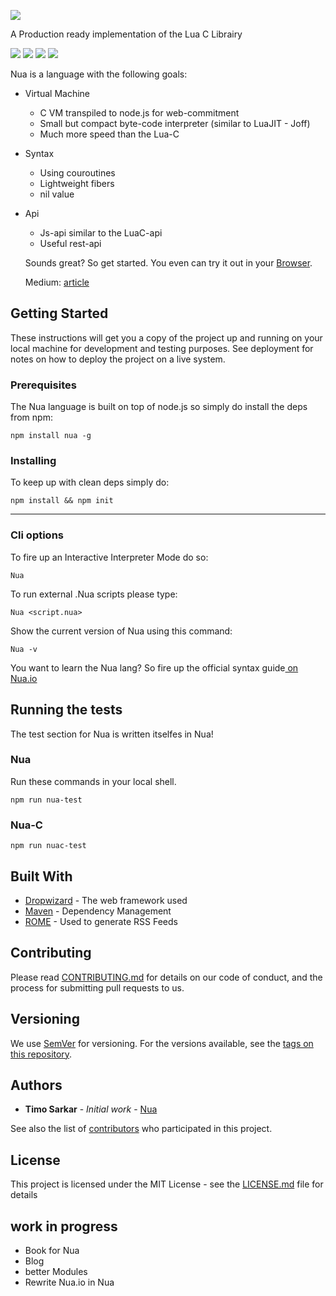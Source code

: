  <img src="https://github.com/Nua-lang/Images/blob/master/grafik.png"></img>


A Production ready implementation of the Lua C Librairy

![](https://img.shields.io/badge/build-passing-brightgreen)
![](https://img.shields.io/badge/circleci-passing-brightgreen)
![](https://img.shields.io/badge/chat-on%20googleGroups-dodgerblue)
![](https://img.shields.io/badge/Self--host-passing-dodgerblue)

Nua is a language with the following goals:
* Virtual Machine
  * C VM transpiled to node.js for web-commitment
  * Small but compact byte-code interpreter (similar to LuaJIT - Joff) 
  * Much more speed than the Lua-C
* Syntax
  * Using couroutines
  * Lightweight fibers
  * nil value
* Api
  * Js-api similar to the LuaC-api
  * Useful rest-api
  
  Sounds great? So get started. You even can try it out in your <a href="">Browser</a>.
  
  Medium: <a href="https://medium.com/p/90cd532ac09/edit">article</a>

## Getting Started

These instructions will get you a copy of the project up and running on your local machine for development and testing purposes. See deployment for notes on how to deploy the project on a live system.

### Prerequisites

The Nua language is built on top of node.js so simply do install the deps from npm:

```
npm install nua -g
```

### Installing

To keep up with clean deps simply do:

```
npm install && npm init
```
<hr>

### Cli options

To fire up an Interactive Interpreter Mode do so:

```
Nua
```


To run external .Nua scripts please type:

```
Nua <script.nua>
```

Show the current version of Nua using this command:

```
Nua -v
```

You want to learn the Nua lang? So fire up the official syntax guide<a href=""> on Nua.io</a>


## Running the tests

The test section for Nua is written itselfes in Nua!

### Nua

Run these commands in your local shell.

```
npm run nua-test
```

### Nua-C


```
npm run nuac-test
```



## Built With

* [Dropwizard](http://www.dropwizard.io/1.0.2/docs/) - The web framework used
* [Maven](https://maven.apache.org/) - Dependency Management
* [ROME](https://rometools.github.io/rome/) - Used to generate RSS Feeds

## Contributing

Please read [CONTRIBUTING.md](https://gist.github.com//) for details on our code of conduct, and the process for submitting pull requests to us.

## Versioning

We use [SemVer](http://semver.org/) for versioning. For the versions available, see the [tags on this repository](https://github.com/your/project/tags). 

## Authors

* **Timo Sarkar** - *Initial work* - [Nua](https://github.com/Nua-lang)

See also the list of [contributors](https://github.com/your/project/contributors) who participated in this project.

## License

This project is licensed under the MIT License - see the [LICENSE.md](LICENSE.md) file for details

## work in progress

* Book for Nua
* Blog
* better Modules
* Rewrite Nua.io in Nua


